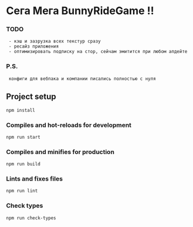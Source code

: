 # Сега Мега BunnyRideGame !!

### TODO

```
 - кэш и зазрузка всех текстур сразу
 - ресайз приложения
 - оптимизировать подписку на стор, сейчам эмитится при любом апдейте
```

### P.S.

```
 конфиги для вебпака и компании писались полностью с нуля
```

## Project setup

```
npm install
```

### Compiles and hot-reloads for development

```
npm run start
```

### Compiles and minifies for production

```
npm run build
```

### Lints and fixes files

```
npm run lint
```

### Check types

```
npm run check-types
```
